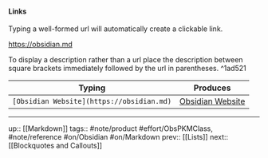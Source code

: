 #### Links

Typing a well-formed url will automatically create a clickable link.

https://obsidian.md

To display a description rather than a url place the description between square brackets immediately followed by the url in parentheses. ^1ad521

| Typing                                    | Produces                                |
| ----------------------------------------- | --------------------------------------- |
| `[Obsidian Website](https://obsidian.md)` | [Obsidian Website](https://obsidian.md) |


---
up:: [[Markdown]]
tags:: #note/product #effort/ObsPKMClass, #note/reference #on/Obsidian #on/Markdown 
prev:: [[Lists]]
next:: [[Blockquotes and Callouts]]
